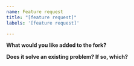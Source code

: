```yaml
---
name: Feature request
title: "[feature request]"
labels: '[feature request]'

---
```


**What would you like added to the fork?**

**Does it solve an existing problem? If so, which?**
